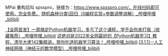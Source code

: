 MPai 重构后叫 spsspro，链接为：https://www.spsspro.com/，在线扫码即可使用，完全免费。
[随机森林分类\回归（0编程实现+参数调整讲解）_哔哩哔哩_bilibili](https://www.bilibili.com/video/BV1A64y117TP/?spm_id_from=333.337.search-card.all.click&vd_source=f8bf73f9a2b495eaf6f8446fa6016bc7)


[【全网首发】一周搞定Python机器学习，多亏了这个课程，学不会你来打我（收藏推荐）_哔哩哔哩_bilibili](https://www.bilibili.com/video/BV1nt4y1n7g2/?spm_id_from=333.337.search-card.all.click&vd_source=f8bf73f9a2b495eaf6f8446fa6016bc7)
[这绝对是2022年全网最好的【Python机器学习】教程，清华大佬142集精讲，带你吃透机器学习算法！_哔哩哔哩_bilibili](https://www.bilibili.com/video/BV1e14y1t7Ga/?spm_id_from=333.337.search-card.all.click&vd_source=f8bf73f9a2b495eaf6f8446fa6016bc7)
[[3.1.1]--人工神经网络（神经元的数学模型）_哔哩哔哩_bilibili](https://www.bilibili.com/video/BV1qf4y1x7kB?p=20&vd_source=f8bf73f9a2b495eaf6f8446fa6016bc7)

